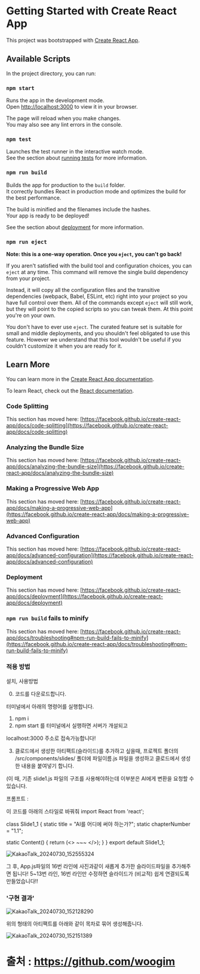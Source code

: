 # Getting Started with Create React App

This project was bootstrapped with [Create React App](https://github.com/facebook/create-react-app).

## Available Scripts

In the project directory, you can run:

### `npm start`

Runs the app in the development mode.\
Open [http://localhost:3000](http://localhost:3000) to view it in your browser.

The page will reload when you make changes.\
You may also see any lint errors in the console.

### `npm test`

Launches the test runner in the interactive watch mode.\
See the section about [running tests](https://facebook.github.io/create-react-app/docs/running-tests) for more information.

### `npm run build`

Builds the app for production to the `build` folder.\
It correctly bundles React in production mode and optimizes the build for the best performance.

The build is minified and the filenames include the hashes.\
Your app is ready to be deployed!

See the section about [deployment](https://facebook.github.io/create-react-app/docs/deployment) for more information.

### `npm run eject`

**Note: this is a one-way operation. Once you `eject`, you can't go back!**

If you aren't satisfied with the build tool and configuration choices, you can `eject` at any time. This command will remove the single build dependency from your project.

Instead, it will copy all the configuration files and the transitive dependencies (webpack, Babel, ESLint, etc) right into your project so you have full control over them. All of the commands except `eject` will still work, but they will point to the copied scripts so you can tweak them. At this point you're on your own.

You don't have to ever use `eject`. The curated feature set is suitable for small and middle deployments, and you shouldn't feel obligated to use this feature. However we understand that this tool wouldn't be useful if you couldn't customize it when you are ready for it.

## Learn More

You can learn more in the [Create React App documentation](https://facebook.github.io/create-react-app/docs/getting-started).

To learn React, check out the [React documentation](https://reactjs.org/).

### Code Splitting

This section has moved here: [https://facebook.github.io/create-react-app/docs/code-splitting](https://facebook.github.io/create-react-app/docs/code-splitting)

### Analyzing the Bundle Size

This section has moved here: [https://facebook.github.io/create-react-app/docs/analyzing-the-bundle-size](https://facebook.github.io/create-react-app/docs/analyzing-the-bundle-size)

### Making a Progressive Web App

This section has moved here: [https://facebook.github.io/create-react-app/docs/making-a-progressive-web-app](https://facebook.github.io/create-react-app/docs/making-a-progressive-web-app)

### Advanced Configuration

This section has moved here: [https://facebook.github.io/create-react-app/docs/advanced-configuration](https://facebook.github.io/create-react-app/docs/advanced-configuration)

### Deployment

This section has moved here: [https://facebook.github.io/create-react-app/docs/deployment](https://facebook.github.io/create-react-app/docs/deployment)

### `npm run build` fails to minify

This section has moved here: [https://facebook.github.io/create-react-app/docs/troubleshooting#npm-run-build-fails-to-minify](https://facebook.github.io/create-react-app/docs/troubleshooting#npm-run-build-fails-to-minify)


### 적용 방법
설치, 사용방법 

0. 코드를 다운로드합니다.

터미널에서 아래의 명령어를 실행합니다.
1. npm i
2. npm start 를 터미널에서 실행하면 서버가 개설되고 

localhost:3000 주소로 접속가능합니다!

3. 클로드에서 생성한 아티팩트(슬라이드)를 추가하고 싶을때, 
프로젝트 폴더의 /src/components/slides/ 폴더에 파일이름.js 파일을 생성하고 클로드에서 생성한 내용을 붙여넣기 합니다.

(이 때, 기존 slide1.js 파일의 구조를 사용해야하는데 이부분은 AI에게 변환을 요청할 수 있습니다. 

프롬프트 : 

이 코드를 아래의 스타일로 바꿔줘
import React from 'react';

class Slide1_1 {
  static title = "AI를 어디에 써야 하는가?";
  static chapterNumber = "1.1";

  static Content() {
    return (<> ~~~ </>);
  }
}
export default Slide1_1;

![KakaoTalk_20240730_152555324](https://github.com/user-attachments/assets/f2b10a0e-b913-48b3-9d10-2a17369b5c41)

그 후, App.js파일의 16번 라인에 사진과같이 새롭게 추가한 슬라이드파일을 추가해주면 됩니다!
5~13번 라인,
16번 라인만 수정하면 슬라이드가 (비교적) 쉽게 연결되도록 만들었습니다!!

### '구현 결과'

![KakaoTalk_20240730_152128290](https://github.com/user-attachments/assets/760c471b-6de4-435b-b8ba-2bb981b933f2)

위의 형태의 아티팩트를 아래와 같이 목차로 묶어 생성해줍니다.

![KakaoTalk_20240730_152151389](https://github.com/user-attachments/assets/bd729aab-61bc-4154-af5e-392352b0333e)

# 출처 : https://github.com/woogim
